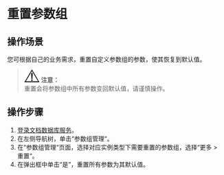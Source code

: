 # 重置参数组<a name="dds_03_0015"></a>

## 操作场景<a name="section2886390413271"></a>

您可根据自己的业务需求，重置自定义参数组的参数，使其恢复到默认值。

>![](public_sys-resources/icon-notice.gif) **注意：**   
>重置会将参数组中所有参数变回默认值，请谨慎操作。  

## 操作步骤<a name="section539251916405"></a>

1.  [登录文档数据库服务](https://support.huaweicloud.com/qs-dds/dds_02_0043.html)。
2.  在左侧导航树，单击“参数组管理“。
3.  在“参数组管理“页面，选择对应实例类型下需要重置的参数组，选择“更多  \>  重置“。
4.  在弹出框中单击“是”，重置所有参数为其默认值。

